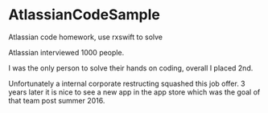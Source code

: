 # AtlassianCodeSample
Atlassian code homework, use rxswift to solve

Atlassian interviewed 1000 people.

I was the only person to solve their hands on coding, overall I placed 2nd. 

Unfortunately a internal corporate restructing squashed this job offer. 
3 years later it is nice to see a new app in the app store which was the goal of that team post summer 2016.

